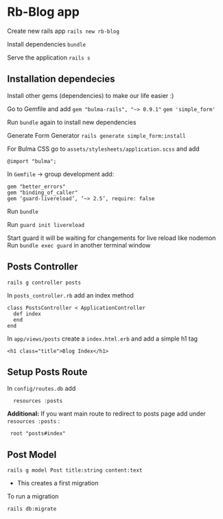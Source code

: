 # Rb-Blog app

Create new rails app
`rails new rb-blog`

Install dependencies
`bundle`

Serve the application
`rails s`

## Installation dependecies

Install other gems (dependencies) to make our life easier :)

Go to Gemfile and add
`gem "bulma-rails", "~> 0.9.1"`
`gem 'simple_form'`

Run `bundle` again to install new dependencies

Generate Form Generator
`rails generate simple_form:install`

For Bulma CSS go to `assets/stylesheets/application.scss` and add

`@import "bulma";`

In `Gemfile` -> group development add:

```
gem "better_errors"
gem "binding_of_caller"
gem ‘guard-livereload’, ‘~> 2.5’, require: false
```

Run `bundle`

Run `guard init livereload`

Start guard it will be waiting for changements for live reload like nodemon
Run `bundle exec guard` in another terminal window

## Posts Controller

`rails g controller posts`

In `posts_controller.rb` add an index method

```
class PostsController < ApplicationController
  def index
  end
end
```

In `app/views/posts` create a `index.html.erb` and add a simple h1 tag

```
<h1 class="title">Blog Index</h1>
```

## Setup Posts Route

In `config/routes.db` add

```
  resources :posts
```

<b>Additional:</b> If you want main route to redirect to posts page add under `resources :posts` :

```
 root "posts#index"
```

## Post Model

```
rails g model Post title:string content:text
```

- This creates a first migration

To run a migration

```
rails db:migrate
```
